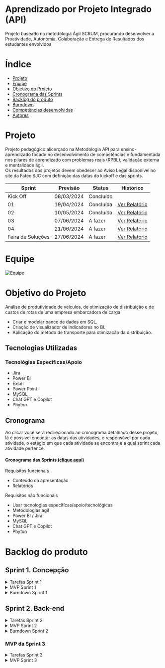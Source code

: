 
# Aprendizado por Projeto Integrado (API)

Projeto baseado na metodologia Ágil SCRUM, procurando desenvolver a Proatividade, Autonomia, Colaboração e Entrega de Resultados dos estudantes envolvidos

# Índice
* [Projeto](#projeto)
* [Equipe](#equipe)
* [Objetivo do Projeto](#objetivo-do-projeto)
* [Cronograma das Sprints](#cronograma)
* [Backlog do produto](#Backlog-do-produto)
* [Burndown](#Burndown)
* [Competências desenvolvidas](#competências-desenvolvidas)
* [Autores](#autores)

# Projeto 
Projeto pedagógico alicerçado na Metodologia API para ensino-aprendizado focado no desenvolvimento de competências e fundamentada nos pilares de aprendizado com problemas reais (RPBL), validação externa e mentalidade ágil.  
Os resultados dos projetos devem obedecer ao Aviso Legal disponível no site da Fatec SJC com definição das datas do kickoff e das sprints.

Sprint | Previsão | Status| Histórico|
|------|--------|------|--------|
|Kick Off | 08/03/2024 | Concluído || 
|01| 19/04/2024 | Concluída | [Ver Relatório](https://github.com/hllncarmo/G1_API/blob/main/Docs/RelatórioS1.pdf) | 
|02| 10/05/2024 | Concluída | [Ver Relatório](https://github.com/hllncarmo/G1_API/blob/main/Docs/RelatorioSprint2.pdf) | 
|03| 07/06/2024 | A fazer | [Ver Relatório]() | 
|04| 21/06/2024| A fazer | [Ver Relatório]() | 
|Feira de Soluções| 27/06/2024 | A fazer |[Ver Relatório]() | 

# Equipe
![Equipe](https://github.com/hllncarmo/G1_API/blob/main/WhatsApp%20Image%202024-04-15%20at%2012.26.31.jpeg)

# Objetivo do Projeto
Análise de produtividade de veículos, de otimização de distribuição e de custos de rotas de uma empresa embarcadora de carga
* Criar e modelar banco de dados em SQL.
* Criação de visualizador de indicadores no BI.
* Aplicação do método de transporte para otimização da distribuição.

## Tecnologias Utilizadas
 ### Tecnológias Específicas/Apoio
 * Jira
 * Power Bi
 * Excel
 * Power Point
 * MySQL
 * Chat GPT e Copilot
 * Phyton

## Cronograma
Ao clicar você será redirecionado ao cronograma detalhado desse projeto, lá é possivel encontar as datas das atividades, o responsável por cada atividade, o estágio em que cada atividade se encontra e a qual sprint cada atividade pertence.

#### Cronograma das Sprints[ (clique aqui)](https://g3log-2semestre.atlassian.net/jira/software/projects/GA3/boards/2/backlog)

Requisitos funcionais 
- Conteúdo da apresentação   
- Relatórios 
  
Requisitos não funcionais
- Usar tecnologias especifícas/apoio/tecnológicas
- Metodologias ágil
- Power BI / Jira
- MySQL
- Chat GPT e Copilot
- Phyton

# Backlog do produto

## Sprint 1. Concepção

<details>
<summary>Tarefas Sprint 1</summary>
 
- [x] Criar relatório da Sprint;
- [x] Estruturar Jira;
- [x] Estruturar Github;
- [x] Verificar a existência de erros nas bases de dados apresentadas e identificá-los;
- [x] Fazer Burndown da Estimativa das atividades;
- [x] Estruturar base de dados MySQL;

</details>

<details>
<summary>MVP Sprint 1</summary>

![MVP2](https://github.com/hllncarmo/G1_API/blob/main/Img/MVP1.png)
![MVP2](https://github.com/hllncarmo/G1_API/blob/main/Img/MVP2.png)

</details>

<details>
<summary>Burndown Sprint 1</summary>
 
![BRDW1](https://github.com/hllncarmo/G1_API/blob/main/Img/Burndown.png)

</details>

## Sprint 2. Back-end

<details>
<summary>Tarefas Sprint 2</summary>
 
- [X] Estabelecer conexão MySQL > PowerBI
- [X] Criar estrutura de dados PowerBI
- [X] Criar padrão das views para PowerBI
- [X] Criar Código inicial para Otimização
- [X] Definir modelo de otimização
- [X] Criar os KPIs
- [X] Corrigir outliers e erros da base
- [X] Tirar dúvidas com o cliente
- [X] Montar views iniciais para o projeto
- [X] Criar relatório da sprint
- [X] Fazer Power Point para apresentação da sprint
- [X] Atualizar GitHub
</details>

<details>
<summary>MVP Sprint 2</summary>

### MVP da Sprint 2
- Telas Inicias Para o Power Bi
  ![MVPS2](https://github.com/hllncarmo/G1_API/blob/main/Img/TelaBi.jpg)
- Primeiro Código para otimização
```python 
 from pulp import LpMinimize, LpProblem, lpSum, LpVariable, LpStatus

   # Define the problem data
  plants = [3403208, 3423909, 3424402]  # 3 plants
  customers = [2301, 2302, 2303, 2304, 2305, 
               2306, 2307, 2308, 2309, 2310, 
               2311, 2312, 2313, 2314, 2315, 
               2316, 2317, 2318, 2319, 2320, 
               2321, 2322, 2323, 2324, 2325, 
               2326, 2327, 2328, 2329, 2330, 
               2331, 2332, 2333, 2334, 2335, 
               2336, 2337, 2338, 2339, 2340, 
               2341, 2342, 2343, 2344, 2345, 
               2346, 2347, 2348, 2349, 2350, 
               2351]  # 51 customers
  
  transportation_costs = {
  	(3423909, 2311): 0.0008195227607521,
  	(3403208, 2301): 0.083098556,
  	(3403208, 2302): 0.0959718,
  	(3403208, 2303): 0.073410231,
  	(3403208, 2304): 0.000833955,
  	(3403208, 2305): 0.000754846,
  	(3403208, 2306): 0.000857057,
  	(3403208, 2307): 0.1063934,
  	(3403208, 2308): 0.000818302,
  	(3403208, 2309): 0.000970116,
  	(3403208, 2310): 0.001763784,
  	(3403208, 2311): 0.00065115,
  	(3403208, 2312): 0.001376759,
  	(3403208, 2313): 0.188478712,
  	(3403208, 2314): 0.050510988,
  	(3403208, 2315): 0.001593072,
  	(3403208, 2316): 0.001849338,
  	(3403208, 2317): 0.092174201,
  	(3403208, 2318): 0.001238375,
  	(3403208, 2319): 0.001328067,
  	(3403208, 2320): 0.152242067,
  	(3403208, 2321): 0.089610694,
  	(3403208, 2322): 0.001277949,
  	(3403208, 2323): 0.155357067,
  	(3403208, 2324): 0.000963045,
  	(3403208, 2325): 0.124359978,
  	(3403208, 2326): 0.000638521,
  	(3403208, 2327): 0.001089962,
  	(3403208, 2328): 0.001099177,
  	(3403208, 2329): 0.195217885,
  	(3403208, 2330): 0.071775025,
  	(3403208, 2331): 0.001126749,
  	(3403208, 2332): 0.062108438,
  	(3403208, 2333): 0.107758794,
  	(3403208, 2334): 0.001241036,
  	(3403208, 2335): 0.001076807,
  	(3403208, 2336): 999999,
  	(3403208, 2337): 999999,
  	(3403208, 2338): 999999,
  	(3403208, 2339): 0.11130875,
  	(3403208, 2340): 0.00175132,
  	(3403208, 2341): 0.001677139,
  	(3403208, 2342): 0.001269774,
  	(3403208, 2343): 0.001600825,
  	(3403208, 2344): 0.001103101,
  	(3403208, 2345): 0.001273323,
  	(3403208, 2346): 0.07951125,
  	(3403208, 2347): 0.00505025,
  	(3403208, 2348): 0.001069554,
  	(3403208, 2349): 0.1966195,
  	(3403208, 2350): 0.000737253,
  	(3403208, 2351): 0.035504178,
  	(3423909, 2301): 999999,
  	(3423909, 2302): 999999,
  	(3423909, 2303): 999999,
  	(3423909, 2304): 999999,
  	(3423909, 2305): 0.002361481,
  	(3423909, 2306): 999999,
  	(3423909, 2307): 999999,
  	(3423909, 2308): 0.002435014,
  	(3423909, 2309): 0.011163711,
  	(3423909, 2310): 0.000490668,
  	(3423909, 2311): 0.002173528,
  	(3423909, 2312): 999999,
  	(3423909, 2313): 999999,
  	(3423909, 2314): 999999,
  	(3423909, 2315): 999999,
  	(3423909, 2316): 999999,
  	(3423909, 2317): 999999,
  	(3423909, 2318): 999999,
  	(3423909, 2319): 999999,
  	(3423909, 2320): 999999,
  	(3423909, 2321): 999999,
  	(3423909, 2322): 999999,
  	(3423909, 2323): 999999,
  	(3423909, 2324): 0.0645915,
  	(3423909, 2325): 999999,
  	(3423909, 2326): 0.000976607,
  	(3423909, 2327): 0.074768885,
  	(3423909, 2328): 0.000369302,
  	(3423909, 2329): 0.000629951,
  	(3423909, 2330): 0.000674545,
  	(3423909, 2331): 0.001068954,
  	(3423909, 2332): 0.063041611,
  	(3423909, 2333): 0.628467,
  	(3423909, 2334): 0.005974944,
  	(3423909, 2335): 0.004159029,
  	(3423909, 2336): 0.001160086,
  	(3423909, 2337): 0.000669215,
  	(3423909, 2338): 0.000895017,
  	(3423909, 2339): 0.059599383,
  	(3423909, 2340): 0.000570971,
  	(3423909, 2341): 0.00096336,
  	(3423909, 2342): 0.000885295,
  	(3423909, 2343): 0.000527028,
  	(3423909, 2344): 999999,
  	(3423909, 2345): 999999,
  	(3423909, 2346): 999999,
  	(3423909, 2347): 0.00098037,
  	(3423909, 2348): 0.001231035,
  	(3423909, 2349): 0.073297456,
  	(3423909, 2350): 0.001075844,
  	(3423909, 2351): 0.063783659,
  	(3424402, 2301): 0.000346899,
  	(3424402, 2302): 0.000561724,
  	(3424402, 2303): 0.000784609,
  	(3424402, 2304): 0.000677017,
  	(3424402, 2305): 0.000298686,
  	(3424402, 2306): 0.000691641,
  	(3424402, 2307): 0.000307238,
  	(3424402, 2308): 0.000687612,
  	(3424402, 2309): 0.00017592,
  	(3424402, 2310): 0.004571612,
  	(3424402, 2311): 0.000300203,
  	(3424402, 2312): 999999,
  	(3424402, 2313): 999999,
  	(3424402, 2314): 999999,
  	(3424402, 2315): 999999,
  	(3424402, 2316): 999999,
  	(3424402, 2317): 999999,
  	(3424402, 2318): 999999,
  	(3424402, 2319): 0.002830106,
  	(3424402, 2320): 0.08292375,
  	(3424402, 2321): 0.1658475,
  	(3424402, 2322): 0.001063248,
  	(3424402, 2323): 0.146365962,
  	(3424402, 2324): 0.054487753,
  	(3424402, 2325): 0.073182981,
  	(3424402, 2326): 0.000882541,
  	(3424402, 2327): 0.146365962,
  	(3424402, 2328): 0.000961346,
  	(3424402, 2329): 0.163528077,
  	(3424402, 2330): 0.066339,
  	(3424402, 2331): 0.000671448,
  	(3424402, 2332): 0.105039667,
  	(3424402, 2333): 0.1914395,
  	(3424402, 2334): 0.001022395,
  	(3424402, 2335): 0.000715582,
  	(3424402, 2336): 0.001899043,
  	(3424402, 2337): 0.001085629,
  	(3424402, 2338): 0.001241254,
  	(3424402, 2339): 999999,
  	(3424402, 2340): 999999,
  	(3424402, 2341): 999999,
  	(3424402, 2342): 999999,
  	(3424402, 2343): 999999,
  	(3424402, 2344): 0.000797775,
  	(3424402, 2345): 0.000914069,
  	(3424402, 2346): 0.042719844,
  	(3424402, 2347): 0.001318893,
  	(3424402, 2348): 0.001725242,
  	(3424402, 2349): 0.275556667,
  	(3424402, 2350): 0.001698401,
  	(3424402, 2351): 0.378577157
  }
  
  customer_demands = {
      2301:	5973721,
      2302:	1778080, 
      2303:	5958798, 
      2304:	896173, 
      2305:	3241494, 
      2306:	3244827, 
      2307:	12738726, 
      2308:	6792503, 
      2309:	7471374, 
      2310:	2098730, 
      2311:	7295028, 
      2312:	1350774, 
      2313:	1439856, 
      2314:	3977784, 
      2315:	3666906, 
      2316:	271034, 
      2317:	1272373, 
      2318:	569236, 
      2319:	1589336, 
      2320:	5063433, 
      2321:	10686204, 
      2322:	2495205, 
      2323:	1753764, 
      2324:	20427048, 
      2325:	7828763, 
      2326:	5788209, 
      2327:	11836544, 
      2328:	6145143, 
      2329:	13860432, 
      2330:	3482379, 
      2331:	4084642, 
      2332:	10839219, 
      2333:	1336988, 
      2334:	1898750, 
      2335:	14197671, 
      2336:	1716192, 
      2337:	827342, 
      2338:	2539443, 
      2339:	1789064, 
      2340:	973767, 
      2341:	5304924, 
      2342:	838856, 
      2343:	8150094, 
      2344:	678417, 
      2345:	3600095, 
      2346:	3522678, 
      2347:	3675315, 
      2348:	1310374, 
      2349:	1761137, 
      2350:	4402893, 
      2351:	1331761 
  }
  
  plant_supplies = {
      3403208: 90000000,
      3423909: 90000000,
      3424402: 90000000
  }
  
  # Create the linear programming problem
  prob = LpProblem("Transportation_Cost_Minimization", LpMinimize)
  
  # Define the decision variables
  shipments = LpVariable.dicts("Shipments", (plants, customers), 0, None, cat='Integer')
  
  # Define the objective function
  try:
      prob += lpSum([transportation_costs[(p, c)] * shipments[p][c] for p in plants for c in customers])
  except KeyError as e:
      print(f"Missing combination: {e}")
  # Define the constraints
  for p in plants:
      prob += lpSum([shipments[p][c] for c in customers]) <= plant_supplies[p]
  
  for c in customers:
      prob += lpSum([shipments[p][c] for p in plants]) == customer_demands[c]
  
  
  
  # Solve the problem
  prob.solve()
  
  # Print the results
  print("Status:", LpStatus[prob.status])
  for v in prob.variables():
      print(v.name, "=", v.varValue)

```

</details>


<details>
<summary>Burndown Sprint 2</summary>

![BRDW2](https://github.com/hllncarmo/G1_API/blob/main/Img/BurnDown2.jpg)

</details>

### MVP da Sprint 3
<details>
<summary>Tarefas Sprint 3</summary>
 
- [X] Modelar telas adicionais do Power Bi
- [X] Modelar as visões para o padrão estabelecido
- [X] Utilizar o modelo definido para executar a otimização
- [X] Criar Visualização de otimização de rotas por veiculo
- [X] Montar views iniciais
- [X] Criar relatório da Sprint
- [X] Tirar dúvidas com o cliente
- [X] Atualizar GitHub
- [X] Verificar possibilidade de views complementares

</details>

<details>
<summary>MVP Sprint 3</summary>

### Visualizações no Power Bi com os dados da otimização
- Código para otimização
```python
from pulp import LpMinimize, LpProblem, lpSum, LpVariable, LpStatus

# Define the problem data
plants = [3403208, 3423909, 3424402]  # 3 plants
customers = [2301, 2302, 2303, 2304, 2305, 
             2306, 2307, 2308, 2309, 2310, 
             2311, 2312, 2313, 2314, 2315, 
             2316, 2317, 2318, 2319, 2320, 
             2321, 2322, 2323, 2324, 2325, 
             2326, 2327, 2328, 2329, 2330, 
             2331, 2332, 2333, 2334, 2335, 
             2336, 2337, 2338, 2339, 2340, 
             2341, 2342, 2343, 2344, 2345, 
             2346, 2347, 2348, 2349, 2350, 
             2351]  # 51 customers

transportation_costs = {
	(3403208, 2301): 0.581689889,
	(3403208, 2302): 0.479859,
	(3403208, 2303): 0.440461389,
	(3403208, 2304): 0.456173529,
	(3403208, 2305): 0.492159853,
	(3403208, 2306): 0.544231152,
	(3403208, 2307): 0.531967,
	(3403208, 2308): 0.540897912,
	(3403208, 2309): 0.424910965,
	(3403208, 2310): 0.714332699,
	(3403208, 2311): 0.403713274,
	(3403208, 2312): 0.788882677,
	(3403208, 2313): 0.753914848,
	(3403208, 2314): 0.707153831,
	(3403208, 2315): 0.825211267,
	(3403208, 2316): 0.834051632,
	(3403208, 2317): 0.829567813,
	(3403208, 2318): 0.821042543,
	(3403208, 2319): 0.690594586,
	(3403208, 2320): 0.761210333,
	(3403208, 2321): 0.80649625,
	(3403208, 2322): 0.691370481,
	(3403208, 2323): 0.776785333,
	(3403208, 2324): 0.704948765,
	(3403208, 2325): 0.621799889,
	(3403208, 2326): 0.693433396,
	(3403208, 2327): 0.706295309,
	(3403208, 2328): 0.725456763,
	(3403208, 2329): 0.780871538,
	(3403208, 2330): 0.78952527,
	(3403208, 2331): 0.691823939,
	(3403208, 2332): 0.683192821,
	(3403208, 2333): 0.646552766,
	(3403208, 2334): 0.67760587,
	(3403208, 2335): 0.687003068,
	(3403208, 2336): 999999,
	(3403208, 2337): 999999,
	(3403208, 2338): 999999,
	(3403208, 2339): 0.89047,
	(3403208, 2340): 0.956220721,
	(3403208, 2341): 0.902300672,
	(3403208, 2342): 0.892650771,
	(3403208, 2343): 0.973301747,
	(3403208, 2344): 0.629870511,
	(3403208, 2345): 0.63538812,
	(3403208, 2346): 0.63609,
	(3403208, 2347): 0.424221,
	(3403208, 2348): 0.319796772,
	(3403208, 2349): 0.393239,
	(3403208, 2350): 0.388532513,
	(3403208, 2351): 0.426050139,
	(3423909, 2301): 999999,
	(3423909, 2302): 999999,
	(3423909, 2303): 999999,
	(3423909, 2304): 999999,
	(3423909, 2305): 0.384921411,
	(3423909, 2306): 999999,
	(3423909, 2307): 999999,
	(3423909, 2308): 0.384732184,
	(3423909, 2309): 0.424221,
	(3423909, 2310): 0.332182532,
	(3423909, 2311): 0.384714542,
	(3423909, 2312): 999999,
	(3423909, 2313): 999999,
	(3423909, 2314): 999999,
	(3423909, 2315): 999999,
	(3423909, 2316): 999999,
	(3423909, 2317): 999999,
	(3423909, 2318): 999999,
	(3423909, 2319): 999999,
	(3423909, 2320): 999999,
	(3423909, 2321): 999999,
	(3423909, 2322): 999999,
	(3423909, 2323): 999999,
	(3423909, 2324): 0.3229575,
	(3423909, 2325): 999999,
	(3423909, 2326): 0.353531597,
	(3423909, 2327): 0.373844423,
	(3423909, 2328): 0.354898829,
	(3423909, 2329): 0.367891282,
	(3423909, 2330): 0.420241744,
	(3423909, 2331): 0.351685809,
	(3423909, 2332): 0.378249667,
	(3423909, 2333): 0.628467,
	(3423909, 2334): 0.424221,
	(3423909, 2335): 0.424221,
	(3423909, 2336): 0.470995102,
	(3423909, 2337): 0.45372783,
	(3423909, 2338): 0.450193701,
	(3423909, 2339): 0.536394444,
	(3423909, 2340): 0.60808452,
	(3423909, 2341): 0.563565321,
	(3423909, 2342): 0.558621044,
	(3423909, 2343): 0.60713659,
	(3423909, 2344): 999999,
	(3423909, 2345): 999999,
	(3423909, 2346): 999999,
	(3423909, 2347): 0.677435774,
	(3423909, 2348): 0.720155369,
	(3423909, 2349): 0.586379648,
	(3423909, 2350): 0.673478162,
	(3423909, 2351): 0.637836585,
	(3424402, 2301): 0.442990636,
	(3424402, 2302): 0.409496915,
	(3424402, 2303): 0.407212002,
	(3424402, 2304): 0.394700974,
	(3424402, 2305): 0.41995255,
	(3424402, 2306): 0.401843269,
	(3424402, 2307): 0.423066157,
	(3424402, 2308): 0.401565675,
	(3424402, 2309): 0.467243454,
	(3424402, 2310): 0.416016692,
	(3424402, 2311): 0.548170849,
	(3424402, 2312): 999999,
	(3424402, 2313): 999999,
	(3424402, 2314): 999999,
	(3424402, 2315): 999999,
	(3424402, 2316): 999999,
	(3424402, 2317): 999999,
	(3424402, 2318): 999999,
	(3424402, 2319): 0.416025571,
	(3424402, 2320): 0.331695,
	(3424402, 2321): 0.331695,
	(3424402, 2322): 0.339176069,
	(3424402, 2323): 0.292731923,
	(3424402, 2324): 0.326926515,
	(3424402, 2325): 0.292731923,
	(3424402, 2326): 0.320362562,
	(3424402, 2327): 0.292731923,
	(3424402, 2328): 0.369156958,
	(3424402, 2329): 0.327056154,
	(3424402, 2330): 0.331695,
	(3424402, 2331): 0.349153,
	(3424402, 2332): 0.315119,
	(3424402, 2333): 0.382879,
	(3424402, 2334): 0.382879,
	(3424402, 2335): 0.342763801,
	(3424402, 2336): 0.719737191,
	(3424402, 2337): 0.699144814,
	(3424402, 2338): 0.693860886,
	(3424402, 2339): 999999,
	(3424402, 2340): 999999,
	(3424402, 2341): 999999,
	(3424402, 2342): 999999,
	(3424402, 2343): 999999,
	(3424402, 2344): 0.465102596,
	(3424402, 2345): 0.477143788,
	(3424402, 2346): 0.469918289,
	(3424402, 2347): 0.879701638,
	(3424402, 2348): 0.935080972,
	(3424402, 2349): 1.1022266667,
	(3424402, 2350): 1.0105483568,
	(3424402, 2351): 1.1357314706
}

customer_demands = {
    2301:	5973721,
    2302:	1778080, 
    2303:	5958798, 
    2304:	896173, 
    2305:	3241494, 
    2306:	3244827, 
    2307:	12738726, 
    2308:	6792503, 
    2309:	7471374, 
    2310:	2098730, 
    2311:	7295028, 
    2312:	1350774, 
    2313:	1439856, 
    2314:	3977784, 
    2315:	3666906, 
    2316:	271034, 
    2317:	1272373, 
    2318:	569236, 
    2319:	1589336, 
    2320:	5063433, 
    2321:	10686204, 
    2322:	2495205, 
    2323:	1753764, 
    2324:	20427048, 
    2325:	7828763, 
    2326:	5788209, 
    2327:	11836544, 
    2328:	6145143, 
    2329:	13860432, 
    2330:	3482379, 
    2331:	4084642, 
    2332:	10839219, 
    2333:	1336988, 
    2334:	1898750, 
    2335:	14197671, 
    2336:	1716192, 
    2337:	827342, 
    2338:	2539443, 
    2339:	1789064, 
    2340:	973767, 
    2341:	5304924, 
    2342:	838856, 
    2343:	8150094, 
    2344:	678417, 
    2345:	3600095, 
    2346:	3522678, 
    2347:	3675315, 
    2348:	1310374, 
    2349:	1761137, 
    2350:	4402893, 
    2351:	1331761 
}

plant_supplies = {
    3403208: 90000000,
    3423909: 90000000,
    3424402: 90000000
}
# Create the linear programming problem
prob = LpProblem("Transportation_Cost_Minimization", LpMinimize)

# Define the decision variables
shipments = LpVariable.dicts("Shipments", (plants, customers), 0, None, cat='Integer')

# Define the objective function
try:
    prob += lpSum([transportation_costs[(p, c)] * shipments[p][c] for p in plants for c in customers])
except KeyError as e:
    print(f"Missing combination: {e}")
# Define the constraints
for p in plants:
    prob += lpSum([shipments[p][c] for c in customers]) <= plant_supplies[p]

for c in customers:
    prob += lpSum([shipments[p][c] for p in plants]) == customer_demands[c]



# Solve the problem
prob.solve()

# Print the results
print("Status:", LpStatus[prob.status])
for v in prob.variables():
    print(v.name, "=", v.varValue)

</details>

<details>
<summary>Burndown Sprint 3</summary>

![BRDW3](https://github.com/hllncarmo/G1_API/blob/main/Img/Burndown3.png)

</details>


## Sprint 4. Finalização

<details>
<summary>Tarefas Sprint 4</summary>

- [ ] Ajustes Finais no Power Bi
- [ ] Ajustes no código de otimização se necessários 
- [ ] Criar relatório final do projeto
- [ ] Tirar dúvidas com o cliente
- [ ] Criar apresentação para Sprint

</details>

<details>
<summary>MVP Sprint 4</summary>

### Conclusão do Projeto
### Apresentação Final

</details>

<details>
<summary>Burndown Sprint 4</summary>

![BRDW4](https://github.com/hllncarmo/G1_API/blob/main/Img/Burndown4.png)

</details>


# Competências desenvolvidas

## Hard Skill (saber tecnológico)
<details>
<summary>Hard Skills desenvolvidas</summary>
  
| Tecnologia/Metodologia | Classificação |
| ---------------------- | ------------- |
| GitHub | ☆ ☆ ☆ ☆ ☆ ☆ ☆ ☆ ☆ ☆  |
| Gestão de Projetos | ☆ ☆ ☆ ☆ ☆ ☆ ☆ ☆ ☆ ☆ |
| Scrum Master | ☆ ☆ ☆ ☆ ☆ ☆ ☆ ☆ ☆ ☆ |
| Prodct Owner | ☆ ☆ ☆ ☆ ☆ ☆ ☆ ☆ ☆ ☆ |
| Markdown | ☆ ☆ ☆ ☆ ☆ ☆ ☆ ☆ ☆ ☆ |
| Git Projects | ☆ ☆ ☆ ☆ ☆ ☆ ☆ ☆ ☆ ☆ |
 
</details>

## Soft Skill (saber comportamental)
<details>
<summary>Soft Skills desenvolvidas</summary>

| Habilidades | Classificação |
| ---------------------- | ------------- |
| Colaboração | ☆ ☆ ☆ ☆ ☆ ☆ ☆ ☆ ☆ ☆ |
| Proatividade| ☆ ☆ ☆ ☆ ☆ ☆ ☆ ☆ ☆ ☆ |
| Comunicação | ☆ ☆ ☆ ☆ ☆ ☆ ☆ ☆ ☆ ☆ |
| Adaptabilidade | ☆ ☆ ☆ ☆ ☆ ☆ ☆ ☆ ☆ ☆ |
| Autonomia | ☆ ☆ ☆ ☆ ☆ ☆ ☆ ☆ ☆ ☆ |

</details>

# Autores
|    Função     | Nome                                  |                                                                                                                                                      LinkedIn & GitHub                                                                                                                                                      |
| :-----------: | :------------------------------------ | :-------------------------------------------------------------------------------------------------------------------------------------------------------------------------------------------------------------------------------------------------------------------------------------------------------------------------: |
| Product Owner | Thayssa Andrade dos Santos        |      [![Linkedin Badge](https://img.shields.io/badge/Linkedin-blue?style=flat-square&logo=Linkedin&logoColor=white)](https://www.linkedin.com/in/thayssa-andrade-531a20200/)  |
| Scrum Master  | Ana Júlia do Couto Brandão        |         [![Linkedin Badge](https://img.shields.io/badge/Linkedin-blue?style=flat-square&logo=Linkedin&logoColor=white)](https://www.linkedin.com/in/ana-j%C3%BAlia-couto-brand%C3%A3o-60a78b20b/)        | 
|  Team Member  | Hellen de Sousa Santos Carmo      |   [![Linkedin Badge](https://img.shields.io/badge/Linkedin-blue?style=flat-square&logo=Linkedin&logoColor=white)](https://www.linkedin.com/in/hellen-sousa-26717b27b/) [![GitHub Badge](https://img.shields.io/badge/GitHub-111217?style=flat-square&logo=github&logoColor=white)](https://github.com/hllncarmo)   |
|  Team Member  | Marcos Vinicius Restani Avanzini  |   [![Linkedin Badge](https://img.shields.io/badge/Linkedin-blue?style=flat-square&logo=Linkedin&logoColor=white)](https://www.linkedin.com/in/marcos-avanzini-7544331b6/) [![GitHub Badge](https://img.shields.io/badge/GitHub-111217?style=flat-square&logo=github&logoColor=white)](https://github.com/MarcosAvanzini)   |
|  Team Member  | Pedro Luís Cordeiro Dias Lourenço |           [![Linkedin Badge](https://img.shields.io/badge/Linkedin-blue?style=flat-square&logo=Linkedin&logoColor=white)](https://www.linkedin.com/in/pedro-lu%C3%ADs-louren%C3%A7o-785314225/)          |
|  Team Member  | Steffany Caroline Vieira Santo    |   [![Linkedin Badge](https://img.shields.io/badge/Linkedin-blue?style=flat-square&logo=Linkedin&logoColor=white)](https://www.linkedin.com/in/steffanysantovi)  |
